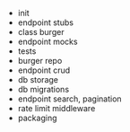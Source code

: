 - init
- endpoint stubs
- class burger
- endpoint mocks
- tests
- burger repo
- endpoint crud
- db storage
- db migrations
- endpoint search, pagination
- rate limit middleware
- packaging
